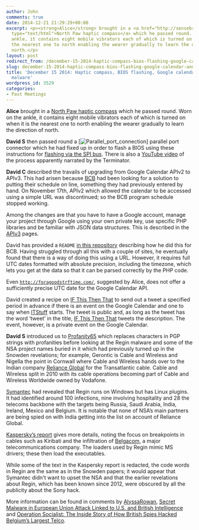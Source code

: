 ```yaml
---
author: John
comments: true
date: 2014-12-21 21:29:29+00:00
excerpt: <p><strong>Alice</strong> brought in a <a href="http://sensebridge.net/projects/northpaw/"
  type="text/html">North Paw haptic compass</a> which he passed round. Worn on the
  ankle, it contains eight mobile vibrators each of which is turned on when it is
  the nearest one to north enabling the wearer gradually to learn the direction of
  north.</p>
layout: post
redirect_from: /december-15-2014-haptic-compass-bios-flashing-google-calendar-and-the-regin-malware
slug: december-15-2014-haptic-compass-bios-flashing-google-calendar-and-the-regin-malware
title: 'December 15 2014: Haptic compass, BIOS flashing, Google calendar and the Regin
  malware'
wordpress_id: 3529
categories:
- Past Meetings
---
```


**Alice** brought in a [North Paw haptic compass](http://sensebridge.net/projects/northpaw/) which he passed round. Worn on the ankle, it contains eight mobile vibrators each of which is turned on when it is the nearest one to north enabling the wearer gradually to learn the direction of north.




**David S** then passed round a [![Parallel_port_connection](http://www.bradlug.co.uk/blog/2014/12/21/images/Parallel_port_connection.png)] parallel port connector which he had fixed up in order to flash a BIOS using these instructions for [flashing via the SPI bus](http://fillwithcoolblogname.blogspot.co.uk/2011/02/motherboard-bios-recovery-spi.html). There is also a [YouTube video](https://www.youtube.com/watch?v=xw-ViiuTTqU) of the process apparently narrated by the Terminator.




**David C** described the travails of upgrading from Google Calendar APIv2 to APIv3. This had arisen because [BCB](http://www.bcbradio.co.uk/) had been looking for a solution to putting their schedule on line, something they had previously entered by hand. On November 17th, APIv2 which allowed the calendar to be accessed using a simple URL was discontinued; so the BCB program schedule stopped working.




Among the changes are that you have to have a Google account, manage your project through Google using your own private key, use specific PHP libraries and be familiar with JSON data structures. This is described in the [APIv3](https://developers.google.com/google-apps/calendar/) pages.




David has provided a `README` [in this repository](https://github.com/caprenter/bcb-website) describing how he did this for BCB. Having struggled through all this with a couple of sites, he eventually found that there is a way of doing this using a URL. However, it requires full UTC dates formatted with absolute precision, including the timezone, which lets you get at the data so that it can be parsed correctly by the PHP code.




Even [`http://foragoodstrftime.com/`](http://foragoodstrftime.com/), suggested by Alice, does not offer a sufficiently precise UTC date for the Google Calendar API.




David created a recipe on [IF This Then That](https://ifttt.com/) to send out a tweet a specified period in advance if there is an event on the Google Calendar and one to say when [ITStuff](http://itstuff.org.uk/welcome) starts. The tweet is public and, as long as the tweet has the word ‘tweet’ in the title, [IF This Then That](https://ifttt.com/) tweets the description. The event, however, is a private event on the Google Calendar.




**David S** introduced us to [Profanity65](https://github.com/mapmeld/profanity65) which replaces characters in PGP strings with profanities before looking at the Regin malware and some of the NSA project names buried in it which had previously turned up in the Snowden revelations; for example, Gerontic is Cable and Wireless and Nigella the point in Cornwall where Cable and Wireless hands over to the Indian company [Reliance Global](http://www.relianceglobal.com/) for the Transatlantic cable. Cable and Wireless split in 2010 with its cable operations becoming part of Cable and Wireless Worldwide owned by Vodafone.




[Symantec](http://www.symantec.com/content/en/us/enterprise/media/security_response/whitepapers/regin-analysis.pdf) had revealed that Regin runs on Windows but has Linux plugins. It had identified around 100 infections, nine involving hospitality and 28 the telecoms backbone with the targets being Russia, Saudi Arabia, India, Ireland, Mexico and Belgium. It is notable that none of NSA’s main partners are being spied on with India getting into the list on account of Reliance Global.




[Kaspersky’s report](https://securelist.com/blog/research/67741/regin-nation-state-ownage-of-gsm-networks/) gives more details, noting the focus on breakpoints in cables such as Kiribati and the infiltration of [Belgacom](http://www.belgacom.com/be-en/splash/Sp_Splash.page?forward=//), a major telecommunications company. The loaders used by Regin mimic MS drivers; these then load the executables.




While some of the text in the Kaspersky report is redacted, the code words in Regin are the same as in the Snowden papers; it would appear that Symantec didn't want to upset the NSA and that the earlier revelations about Regin, which has been known since 2012, were obscured by all the publicity about the Sony hack.




More information can be found in comments by [AlyssaRowan](https://news.ycombinator.com/item?id=8653692), [Secret Malware in European Union Attack Linked to U.S. and British Intelligence](https://firstlook.org/theintercept/2014/11/24/secret-regin-malware-belgacom-nsa-gchq/) and [Operation Socialist: The Inside Story of How British Spies Hacked Belgium’s Largest Telco](https://firstlook.org/theintercept/2014/12/13/belgacom-hack-gchq-inside-story/).
